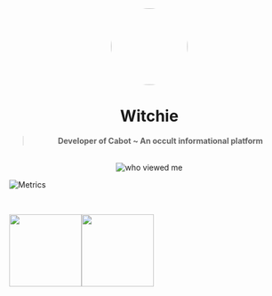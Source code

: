 <div align='center'>
  <div align='center'>
    <img
      src='https://media.discordapp.net/attachments/882071853458391110/992148770471034960/download20211001191509.png'
      style='border-radius: 50%;'
      width='138'
      height='138'
    />
  </div>
  <h1>Witchie</h1>
  <blockquote><strong>Developer of Cabot ~ An occult informational platform</strong></blockquote>

  <br />

  <img alt="who viewed me" src="https://komarev.com/ghpvc/?username=WitchieXCabot" />
</div>


![Metrics](https://metrics.lecoq.io/WitchieXCabot?template=classic&isocalendar=1&introduction=1&languages=1&lines=1&activity=1&achievements=1&repositories=1&repositories=100&repositories.batch=100&repositories.forks=false&repositories.affiliations=owner&isocalendar.duration=half-year&languages.limit=8&languages.sections=most-used&languages.colors=github&languages.threshold=0%25&languages.indepth=false&languages.categories=markup%2C%20programming&languages.recent.categories=markup%2C%20programming&languages.recent.load=300&languages.recent.days=14&introduction.title=true&activity.limit=5&activity.load=300&activity.days=14&activity.filter=all&activity.visibility=all&activity.timestamps=false&achievements.threshold=C&achievements.secrets=true&achievements.display=detailed&achievements.limit=0&config.timezone=America%2FLos_Angeles)



<br/>

<img align="" height='130px' src="https://github-readme-stats.vercel.app/api?username=WitchieXCabot&hide_title=true&show_icons=true&include_all_commits=true&line_height=21&bg_color=0,EC6C6C,FFD479,FFFC79,73FA79&theme=graywhite" /><img align="" height='130px' src="https://github-readme-stats.vercel.app/api/top-langs/?username=WitchieXCabot&hide_title=true&layout=compact&bg_color=0,73FA79,73FDFF,7A81FF&theme=graywhite" />

<br/>




<!---
WitchieXCabot/WitchieXCabot is a ✨ special ✨ repository because its `README.md` (this file) appears on your GitHub profile.
You can click the Preview link to take a look at your changes.
--->
